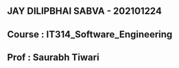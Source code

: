 ## JAY DILIPBHAI SABVA - 202101224

## Course : IT314_Software_Engineering
## Prof : Saurabh Tiwari

